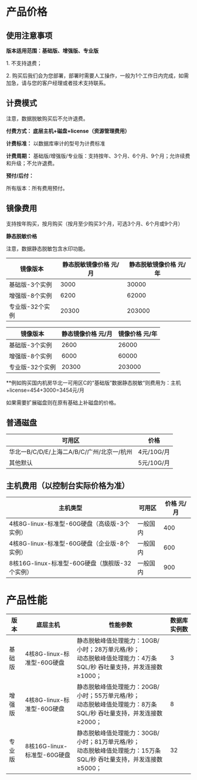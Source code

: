


# 产品价格



## 使用注意事项

**版本适用范围：基础版、增强版、专业版**

1\. 不支持退费；

2\. 购买后我们会为您部署，部署时需要人工操作，一般为1个工作日内完成，如需加急，请与您的客户经理或者技术支持联系。


## 计费模式

<wrap em>注意，数据脱敏购买后不允许退费。</wrap>

**付费方式： 底层主机+磁盘+license（资源管理费用）**

**计费标准：** 以数据库审计的型号为计费标准

**计费周期：** 基础版/增强版/专业版：支持按年、3个月、6个月、9个月；允许续费和升级；不允许退费。

**预付/后付：**

所有版本：所有费用预付。


## 镜像费用

支持按年购买，按月购买（按月至少购买3个月，可选3个月、6个月或9个月）

**静态脱敏价格**

<wrap em>注意，数据静态脱敏包含水印功能。</wrap>

| 镜像版本        | 静态脱敏镜像价格 元/月 |静态脱敏镜像价格 元/年  |
| ------          | --------- |--------- |
| 基础版-3个实例 | 3000      |30000   |
| 增强版-8个实例 | 6200      |62000   |
| 专业版-32个实例 | 20300    |203000   |

| 镜像版本        | 静态镜像价格 元/月 | 镜像价格 元/年 |
| --------------- | ------------------ | -------------- |
| 基础版-3个实例  | 2600               | 26000          |
| 增强版-8个实例  | 6000               | 60000          |
| 专业版-32个实例 | 20300              | 203000         |

**例如购买国内机房华北一可用区C的“基础版”数据静态脱敏“则费用为：主机+license=454+3000=3454元/月

如果需要扩展磁盘则在原有基础上补磁盘的价格。

## 普通磁盘

| 可用区        | 价格          |
| ------------- | ------------- |
| 华北一B/C/D/E/上海二A/B/C/广州/北京一/杭州 | 4元/10G/月    |
| 其他默认     | 5元/10G/月 |

## 主机费用（以控制台实际价格为准）
|  主机类型                          | 可用区                | 价格  元/月          |
| -------------                     | ------------------- |------------- |
| 4核8G-linux-标准型-60G硬盘（高级版-3个实例）|  一般国内  |400|
| 4核8G-linux-标准型-60G硬盘（企业版-8个实例） |  一般国内 |600|
|8核16G-linux-标准型-60G硬盘（旗舰版-32个实例）|  一般国内 |900|



# 产品性能

| 版本      | 底层主机            | 性能参数                                                     | 数据库实例数 |
| --------- | ---------------------------- | ------------------------------------------------------------ | ------------ |
| 基础版 | 4核8G-linux-标准型-60G硬盘   | 静态脱敏峰值处理能力：10GB/小时；28万单元格/秒；<br/>动态脱敏峰值处理能力：4万条SQL/秒 吞吐量支持，并发连接数≥1000； | 3   |
| 增强版 | 4核8G-linux-标准型-60G硬盘  | 静态脱敏峰值处理能力：20GB/小时；55万单元格/秒；<br/>动态脱敏峰值处理能力：8万条SQL/秒 吞吐量支持，并发连接数≥2000； | 8  |
| 专业版 | 8核16G-linux-标准型-60G硬盘 | 静态脱敏峰值处理能力：30GB/小时；81万单元格/秒；<br/>动态脱敏峰值处理能力：15万条SQL/秒 吞吐量支持，并发连接数≥5000； | 32           |

